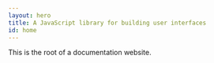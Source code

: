 ```yaml
---
layout: hero
title: A JavaScript library for building user interfaces
id: home
---
```


This is the root of a documentation website.
